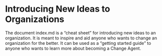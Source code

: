 # Introducing New Ideas to Organizations

The document index.md is a “cheat sheet” for introducing new ideas to an organization. It is meant to inspire and aid anyone who wants to change an organization for the better. It can be used as a “getting started guide” to anyone who wants to learn more about becoming a Change Agent.

